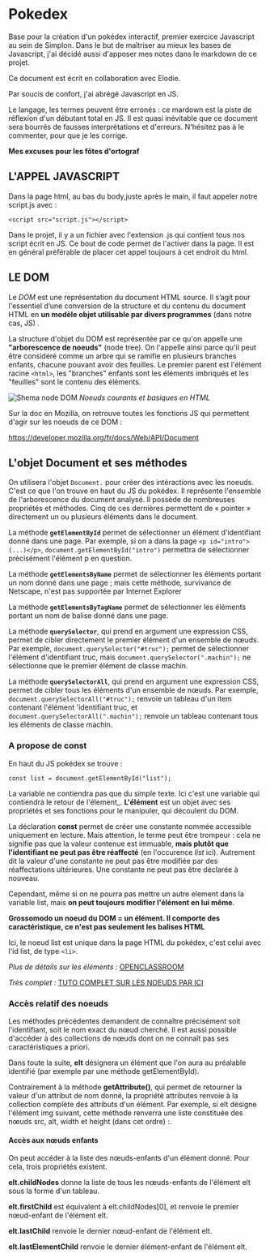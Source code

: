 # Pokedex

Base pour la création d'un pokédex interactif, premier exercice Javascript au sein de Simplon.
Dans le but de maîtriser au mieux les bases de Javascript, j'ai décidé aussi d'apposer mes notes dans le markdown de ce projet.

Ce document est écrit en collaboration avec Elodie.

Par soucis de confort, j'ai abrégé Javascript en JS.

Le langage, les termes peuvent être erronés : ce mardown est la piste de réflexion d'un débutant total en JS. Il est quasi inévitable que ce document sera bourrés de fausses interprétations et d'erreurs. N'hésitez pas à le commenter, pour que je les corrige.

**Mes excuses pour les fôtes d'ortograf**

## L'APPEL JAVASCRIPT

Dans la page html, au bas du body,juste après le main, il faut appeler notre script.js avec :

`<script src="script.js"></script>`

Dans le projet, il y a un fichier avec l'extension .js qui contient tous nos script écrit en JS. Ce bout de code permet de l'activer dans la page. Il est en général préférable de placer cet appel toujours à cet endroit du html.

## LE DOM

Le _DOM_ est une représentation du document HTML source. Il s’agit pour l'essentiel d’une conversion de la structure et du contenu du document HTML en **un modèle objet utilisable par divers programmes** (dans notre cas, JS) .

La structure d'objet du DOM est représentée par ce qu'on appelle une **"arborescence de noeuds"** (node tree). On l'appelle ainsi parce qu'il peut être considéré comme un arbre qui se ramifie en plusieurs branches enfants, chacune pouvant avoir des feuilles. Le premier parent est l'élément racine `<html>`, les "branches" enfants sont les éléments imbriqués et les "feuilles" sont le contenu des éléments.

![Shema node DOM](https://la-cascade.io/content/images/2018/12/node-tree-example-compressor.png)
_Noeuds courants et basiques en HTML_

Sur la doc en Mozilla, on retrouve toutes les fonctions JS qui permettent d'agir sur les noeuds de ce DOM :

https://developer.mozilla.org/fr/docs/Web/API/Document

## L'objet Document et ses méthodes

On utilisera l'objet `Document.` pour créer des intéractions avec les noeuds. C'est ce que l'on trouve en haut du JS du pokédex. Il représente l'ensemble de l'arborescence du document analysé. Il possède de nombreuses propriétés et méthodes. Cinq de ces dernières permettent de « pointer » directement un ou plusieurs éléments dans le document.

La méthode **`getElementById`** permet de sélectionner un élément d'identifiant donné dans une page. Par exemple, si on a dans la page `<p id="intro">(...)</p>`, `document.getElementById("intro")` permettra de sélectionner précisément l'élément p en question.

La méthode **`getElementsByName`** permet de sélectionner les éléments portant un nom donné dans une page ; mais cette méthode, survivance de Netscape, n'est pas supportée par Internet Explorer

La méthode **`getElementsByTagName`** permet de sélectionner les éléments portant un nom de balise donné dans une page.

La méthode **`querySelector`**, qui prend en argument une expression CSS, permet de cibler directement le premier élément d'un ensemble de nœuds. Par exemple, `document.querySelector("#truc");` permet de sélectionner l'élément d'identifiant truc, mais `document.querySelector(".machin");` ne sélectionne que le premier élément de classe machin.

La méthode **`querySelectorAll`**, qui prend en argument une expression CSS, permet de cibler tous les éléments d'un ensemble de nœuds. Par exemple, `document.querySelectorAll("#truc");` renvoie un tableau d'un item contenant l'élément 'identifiant truc, et `document.querySelectorAll(".machin");` renvoie un tableau contenant tous les éléments de classe machin.

### A propose de const

En haut du JS pokédex se trouve :

`const list = document.getElementById("list");`

La variable ne contiendra pas que du simple texte. Ici c'est une variable qui contiendra le retour de l'élement\_. **L'élément** est un objet avec ses propriétés et ses fonctions pour le manipuler, qui découlent du DOM.

La déclaration **const** permet de créer une constante nommée accessible uniquement en lecture. Mais attention, le terme peut être trompeur : cela ne signifie pas que la valeur contenue est immuable, **mais plutôt que l'identifiant ne peut pas être réaffecté** (en l'occurence _list_ ici). Autrement dit la valeur d'une constante ne peut pas être modifiée par des réaffectations ultérieures. Une constante ne peut pas être déclarée à nouveau.

Cependant, même si on ne pourra pas mettre un autre element dans la variable list, mais **on peut toujours modifier l'élément en lui même**.

**Grossomodo un noeud du DOM = un élément. Il comporte des caractéristique, ce n'est pas seulement les balises HTML**

Ici, le noeud list est unique dans la page HTML du pokédex, c'est celui avec l'id list, de type `<li>`.

_Plus de détails sur les éléments :_ [OPENCLASSROOM](https://openclassrooms.com/fr/courses/5543061-ecrivez-du-javascript-pour-le-web/5577476-accedez-aux-elements-du-dom)

_Très complet :_ [TUTO COMPLET SUR LES NOEUDS PAR ICI](https://www.gchagnon.fr/cours/dhtml/introdom.html#quoinoeud)

### Accès relatif des noeuds

Les méthodes précédentes demandent de connaître précisément soit l'identifiant, soit le nom exact du nœud cherché. Il est aussi possible d'accéder à des collections de nœuds dont on ne connaît pas ses caractéristiques a priori.

Dans toute la suite, **elt** désignera un élément que l'on aura au préalable identifié (par exemple par une méthode getElementById).

Contrairement à la méthode **getAttribute()**, qui permet de retourner la valeur d'un attribut de nom donné, la propriété attributes renvoie à la collection complète des attributs d'un élément. Par exemple, si elt désigne l'élément img suivant, cette méthode renverra une liste constituée des nœuds src, alt, width et height (dans cet ordre) :.

#### Accès aux nœuds enfants

On peut accéder à la liste des nœuds-enfants d'un élément donné. Pour cela, trois propriétés existent.

**elt.childNodes** donne la liste de tous les nœuds-enfants de l'élément elt sous la forme d'un tableau.

**elt.firstChild** est équivalent à elt.childNodes[0], et renvoie le premier nœud-enfant de l'élément elt.

**elt.lastChild** renvoie le dernier nœud-enfant de l'élément elt.

**elt.lastElementChild** renvoie le dernier élément-enfant de l'élément elt.
